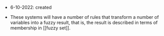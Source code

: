 - 6-10-2022: created


- These systems will have a number of rules that transform a number of variables into a fuzzy result, that is, the result is described in terms of membership in [[fuzzy set]].
